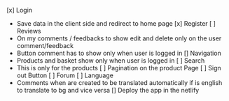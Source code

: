 [x] Login
- Save data in the client side and redirect to home page
[x] Register
[ ] Reviews
- On my comments / feedbacks to show edit and delete only on the user comment/feedback
- Button comment has to show only when user is logged in
[] Navigation
- Products and basket show only when user is logged in
[ ] Search
- This is only for the products
[ ] Pagination on the product Page
[ ] Sign out Button
[ ] Forum
[ ] Language
- Comments when are created to be translated automatically if is english to translate to bg and vice versa
[] Deploy the app in the netlify